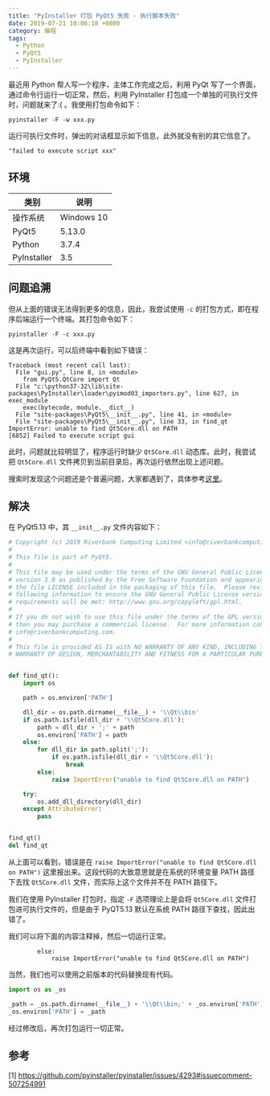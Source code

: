 ```yaml
---
title: "PyInstaller 打包 PyQt5 失败 - 执行脚本失败"
date: 2019-07-21 10:06:18 +0800
category: 编程
tags:
  - Python
  - PyQt5
  - PyInstaller
---
```


最近用 Python 帮人写一个程序，主体工作完成之后，利用 PyQt 写了一个界面，通过命令行运行一切正常，然后，利用 PyInstaller 打包成一个单独的可执行文件时，问题就来了:( 。我使用打包命令如下：

```
pyinstaller -F -w xxx.py
```

运行可执行文件时，弹出的对话框显示如下信息，此外就没有别的其它信息了。

```
"failed to execute script xxx"
```

<!-- more -->

## 环境

| 类别        | 说明        |
|-------------|-------------|
| 操作系统    | Windows 10  |
| PyQt5       | 5.13.0      |
| Python      | 3.7.4       |
| PyInstaller | 3.5         |


## 问题追溯

但从上面的错误无法得到更多的信息，因此，我尝试使用 `-c` 的打包方式，即在程序后端运行一个终端。其打包命令如下：

```
pyinstaller -F -c xxx.py
```

这是再次运行，可以后终端中看到如下错误：

```
Traceback (most recent call last):
  File "gui.py", line 8, in <module>
    from PyQt5.QtCore import Qt
  File "c:\python37-32\lib\site-packages\PyInstaller\loader\pyimod03_importers.py", line 627, in exec_module
    exec(bytecode, module.__dict__)
  File "site-packages\PyQt5\__init__.py", line 41, in <module>
  File "site-packages\PyQt5\__init__.py", line 33, in find_qt
ImportError: unable to find Qt5Core.dll on PATH
[6852] Failed to execute script gui
```

此时，问题就比较明显了，程序运行时缺少 `Qt5Core.dll` 动态库。此时，我尝试把 `Qt5Core.dll` 文件拷贝到当前目录后，再次运行依然出现上述问题。

搜索时发现这个问题还是个普遍问题，大家都遇到了，具体参考[这里](https://github.com/pyinstaller/pyinstaller/issues/4293)。

## 解决

在 PyQt5.13 中，其 `__init__.py` 文件内容如下：

``` Python
# Copyright (c) 2019 Riverbank Computing Limited <info@riverbankcomputing.com>
#
# This file is part of PyQt5.
#
# This file may be used under the terms of the GNU General Public License
# version 3.0 as published by the Free Software Foundation and appearing in
# the file LICENSE included in the packaging of this file.  Please review the
# following information to ensure the GNU General Public License version 3.0
# requirements will be met: http://www.gnu.org/copyleft/gpl.html.
#
# If you do not wish to use this file under the terms of the GPL version 3.0
# then you may purchase a commercial license.  For more information contact
# info@riverbankcomputing.com.
#
# This file is provided AS IS with NO WARRANTY OF ANY KIND, INCLUDING THE
# WARRANTY OF DESIGN, MERCHANTABILITY AND FITNESS FOR A PARTICULAR PURPOSE.


def find_qt():
    import os

    path = os.environ['PATH']

    dll_dir = os.path.dirname(__file__) + '\\Qt\\bin'
    if os.path.isfile(dll_dir + '\\Qt5Core.dll'):
        path = dll_dir + ';' + path
        os.environ['PATH'] = path
    else:
        for dll_dir in path.split(';'):
            if os.path.isfile(dll_dir + '\\Qt5Core.dll'):
                break
        else:
            raise ImportError("unable to find Qt5Core.dll on PATH")

    try:
        os.add_dll_directory(dll_dir)
    except AttributeError:
        pass


find_qt()
del find_qt
```

从上面可以看到，错误是在 `raise ImportError("unable to find Qt5Core.dll on PATH")` 这里报出来。这段代码的大致意思就是在系统的环境变量 PATH 路径下去找 `Qt5Core.dll` 文件，而实际上这个文件并不在 PATH 路径下。

我们在使用 PyInstaller 打包时，指定 `-F` 选项理论上是会将 `Qt5Core.dll` 文件打包进可执行文件的，但是由于 PyQT5.13 默认在系统 PATH 路径下查找，因此出错了。

我们可以将下面的内容注释掉，然后一切运行正常。
```
        else:
            raise ImportError("unable to find Qt5Core.dll on PATH")
```

当然，我们也可以使用之前版本的代码替换现有代码。

``` python
import os as _os

_path = _os.path.dirname(__file__) + '\\Qt\\bin;' + _os.environ['PATH']
_os.environ['PATH'] = _path
```

经过修改后，再次打包运行一切正常。

## 参考

[1] https://github.com/pyinstaller/pyinstaller/issues/4293#issuecomment-507254991

